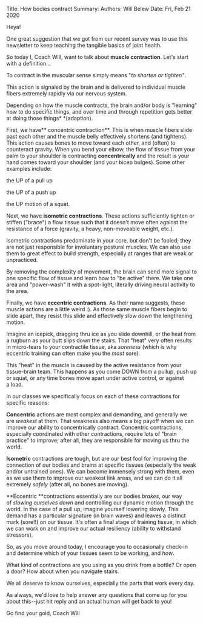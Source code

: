 Title:   How bodies contract
Summary: 
Authors: Will Belew
Date:    Fri, Feb 21 2020
        

Heya!

One great suggestion that we got from our recent survey was to use this newsletter to keep teaching the tangible basics of joint health.

So today I, Coach Will, want to talk about **muscle contraction**. Let's start with a definition...

To contract in the muscular sense simply means "*to shorten or tighten"*.

This action is signaled by the brain and is delivered to individual muscle fibers extremely rapidly via our nervous system.

Depending on how the muscle contracts, the brain and/or body is "learning" how to do specific things, and over time and through repetition gets better at doing those things* *(adaption).

First, we have** concentric contraction**. This is when muscle fibers slide past each other and the muscle belly effectively shortens (and tightens). This action causes bones to move toward each other, and (often) to counteract gravity. When you bend your elbow, the flow of tissue from your palm to your shoulder is contracting **concentrically** and the result is your hand comes toward your shoulder (and your bicep bulges). Some other examples include:

the UP of a pull up

the UP of a push up

the UP motion of a squat.

Next, we have **isometric contractions**. These actions sufficiently tighten or stiffen ("brace") a flow tissue such that it doesn't move often against the resistance of a force (gravity, a heavy, non-moveable weight, etc.).

Isometric contractions predominate in your core, but don't be fooled; they are not just responsible for involuntary postural muscles. We can also use them to great effect to build strength, especially at ranges that are weak or unpracticed.

By removing the complexity of movement, the brain can send more signal to one specific flow of tissue and learn how to "be active" there. We take one area and "power-wash" it with a spot-light, literally driving neural activity to the area.

Finally, we have **eccentric contractions**. As their name suggests, these muscle actions are a little weird :). As those same muscle fibers begin to slide apart, they resist this slide and effectively *slow down* the lengthening motion.

Imagine an icepick, dragging thru ice as you slide downhill, or the heat from a rugburn as your butt slips down the stairs. That "heat" very often results in micro-tears to your contractile tissue, aka *soreness* (which is why eccentric training can often make you the *most* sore).

This "heat" in the muscle is caused by the active resistance from your tissue-brain team. This happens as you come DOWN from a pullup, push up or squat, or any time bones move apart under active control, or against a load.

In our classes we specifically focus on each of these contractions for specific reasons:

**Concentric** actions are most complex and demanding, and generally we are *weakest* at them. That weakness also means a big payoff when we can improve our ability to concentrically contract. Concentric contractions, especially coordinated with other contractions, require lots of "brain practice" to improve; after all, they are responsible for moving us thru the world.

**Isometric** contractions are tough, but are our best fool for improving the connection of our bodies and brains at specific tissues (especially the weak and/or untrained ones). We can become immensely strong with them, even as we use them to improve our weakest link areas, and we can do it all extremely *safely* (after all, no bones are moving).

**Eccentric **contractions essentially are our bodies *brakes*, our way of *slowing ourselves down* and controlling our dynamic motion through the world. In the case of a pull up, imagine yourself lowering slowly. This demand has a particular signature (in brain waves) and leaves a distinct mark (sore!!) on our tissue. It's often a final stage of training tissue, in which we can work on and improve our actual resiliency (ability to withstand stressors).

So, as you move around today, I encourage you to occasionally check-in and determine which of your tissues seem to be working, and *how*.

What kind of contractions are you using as you drink from a bottle? Or open a door? How about when you navigate stairs.

We all deserve to know ourselves, especially the parts that work every day.

As always, we'd love to help answer any questions that come up for you about this--just hit reply and an actual human will get back to you!

Go find your gold,
Coach Will 

